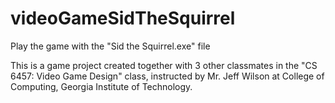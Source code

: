 # videoGameSidTheSquirrel

Play the game with the "Sid the Squirrel.exe" file

This is a game project created together with 3 other classmates in the "CS 6457: Video Game Design" class, instructed by Mr. Jeff Wilson at College of Computing, Georgia Institute of Technology.
